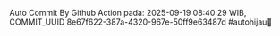 Auto Commit By Github Action pada: 2025-09-19 08:40:29 WIB, COMMIT_UUID 8e67f622-387a-4320-967e-50ff9e63487d #autohijau🗿

